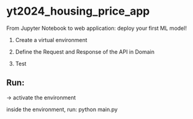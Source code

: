 # yt2024_housing_price_app
From Jupyter Notebook to web application: deploy your first ML model!

1. Create a virtual environment

2. Define the Request and Response of the API in Domain
3. Test


## Run:
-> activate the environment

inside the environment, run:
python main.py